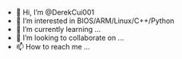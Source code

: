 - 👋 Hi, I’m @DerekCui001
- 👀 I’m interested in BIOS/ARM/Linux/C++/Python
- 🌱 I’m currently learning ...
- 💞️ I’m looking to collaborate on ...
- 📫 How to reach me ...

<!---
DerekCui001/DerekCui001 is a ✨ special ✨ repository because its `README.md` (this file) appears on your GitHub profile.
You can click the Preview link to take a look at your changes.
--->
